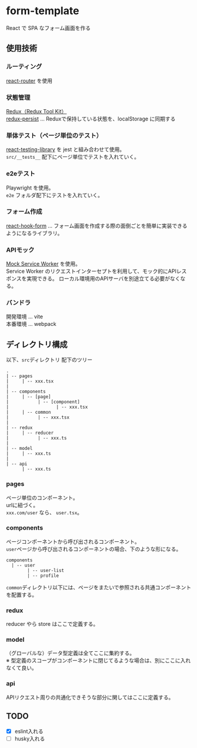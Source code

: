 # form-template
React で SPA なフォーム画面を作る  

## 使用技術
### ルーティング
[react-router](https://reactrouter.com/) を使用  

### 状態管理
[Redux（Redux Tool Kit）](https://redux-toolkit.js.org/introduction/getting-started)  
[redux-persist](https://github.com/rt2zz/redux-persist) ... Reduxで保持している状態を、localStorage に同期する

### 単体テスト（ページ単位のテスト）
[react-testing-library](https://testing-library.com/docs/react-testing-library/intro/) を jest と組み合わせて使用。  
```src/__tests__``` 配下にページ単位でテストを入れていく。  

### e2eテスト
Playwright を使用。  
```e2e``` フォルダ配下にテストを入れていく。  

### フォーム作成
[react-hook-form](https://react-hook-form.com/jp/) ... フォーム画面を作成する際の面倒ごとを簡単に実装できるようになるライブラリ。  

### APIモック
[Mock Service Worker](https://mswjs.io/) を使用。  
Service Worker のリクエストインターセプトを利用して、モック的にAPIレスポンスを実現できる。
ローカル環境用のAPIサーバを別途立てる必要がなくなる。

### バンドラ
開発環境 ... vite  
本番環境 ... webpack  

## ディレクトリ構成

以下、```src```ディレクトリ 配下のツリー
```
.
| -- pages
|     | -- xxx.tsx
|
| -- components
|     | -- [page]
|           | -- [component]
|                  | -- xxx.tsx
|     | -- common
|           | -- xxx.tsx
|
| -- redux
|     | -- reducer
|           | -- xxx.ts
|
| -- model
|     | -- xxx.ts
|
| -- api
      | -- xxx.ts
```

### pages
ページ単位のコンポーネント。  
urlに紐づく。  
```xxx.com/user``` なら、 ```user.tsx```。

### components
ページコンポーネントから呼び出されるコンポーネント。  
```user```ページから呼び出されるコンポーネントの場合、下のような形になる。  
```
components
  | -- user
        | -- user-list
        | -- profile
```

```common```ディレクトリ以下には、ページをまたいで参照される共通コンポーネントを配置する。

### redux
reducer やら store はここで定義する。  

### model
（グローバルな）データ型定義は全てここに集約する。  
※ 型定義のスコープがコンポーネントに閉じてるような場合は、別にここに入れなくて良い。

### api
APIリクエスト周りの共通化できそうな部分に関してはここに定義する。

## TODO

- [x] eslint入れる
- [ ] husky入れる